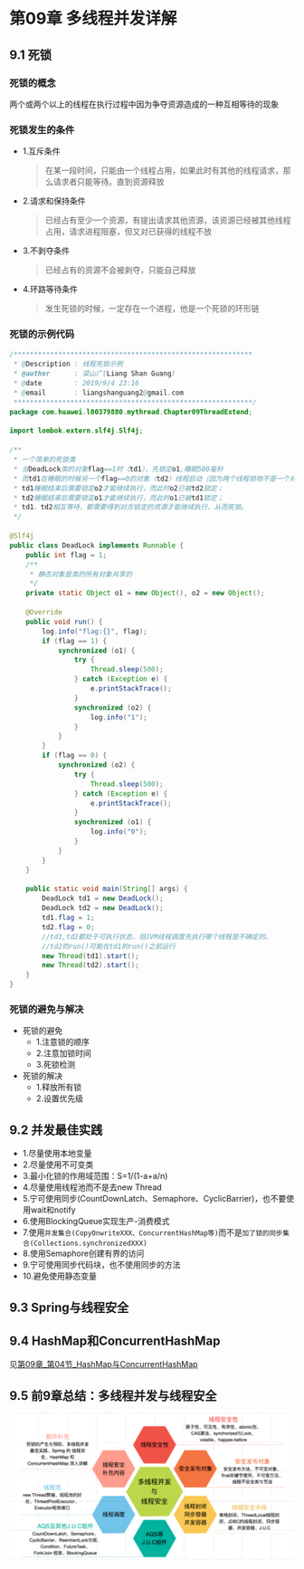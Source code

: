 # 第09章 多线程并发详解

## 9.1 死锁

### 死锁的概念

两个或两个以上的线程在执行过程中因为争夺资源造成的一种互相等待的现象

### 死锁发生的条件

+ 1.互斥条件
  > 在某一段时间，只能由一个线程占用，如果此时有其他的线程请求，那么请求者只能等待。直到资源释放
+ 2.请求和保持条件
  > 已经占有至少一个资源，有提出请求其他资源，该资源已经被其他线程占用，请求进程阻塞，但又对已获得的线程不放
+ 3.不剥夺条件 
  > 已经占有的资源不会被剥夺，只能自己释放
+ 4.环路等待条件
  > 发生死锁的时候，一定存在一个进程，他是一个死锁的环形链
  
### 死锁的示例代码

```java
/***********************************************************
 * @Description : 线程死锁示例
 * @author      : 梁山广(Liang Shan Guang)
 * @date        : 2019/9/4 23:16
 * @email       : liangshanguang2@gmail.com
 ***********************************************************/
package com.huawei.l00379880.mythread.Chapter09ThreadExtend;

import lombok.extern.slf4j.Slf4j;

/**
 * 一个简单的死锁类
 * 当DeadLock类的对象flag==1时（td1），先锁定o1,睡眠500毫秒
 * 而td1在睡眠的时候另一个flag==0的对象（td2）线程启动（因为两个线程锁地不是一个对象），先锁定o2,睡眠500毫秒
 * td1睡眠结束后需要锁定o2才能继续执行，而此时o2已被td2锁定；
 * td2睡眠结束后需要锁定o1才能继续执行，而此时o1已被td1锁定；
 * td1、td2相互等待，都需要得到对方锁定的资源才能继续执行，从而死锁。
 */

@Slf4j
public class DeadLock implements Runnable {
    public int flag = 1;
    /**
     * 静态对象是类的所有对象共享的
     */
    private static Object o1 = new Object(), o2 = new Object();

    @Override
    public void run() {
        log.info("flag:{}", flag);
        if (flag == 1) {
            synchronized (o1) {
                try {
                    Thread.sleep(500);
                } catch (Exception e) {
                    e.printStackTrace();
                }
                synchronized (o2) {
                    log.info("1");
                }
            }
        }
        if (flag == 0) {
            synchronized (o2) {
                try {
                    Thread.sleep(500);
                } catch (Exception e) {
                    e.printStackTrace();
                }
                synchronized (o1) {
                    log.info("0");
                }
            }
        }
    }

    public static void main(String[] args) {
        DeadLock td1 = new DeadLock();
        DeadLock td2 = new DeadLock();
        td1.flag = 1;
        td2.flag = 0;
        //td1,td2都处于可执行状态，但JVM线程调度先执行哪个线程是不确定的。
        //td2的run()可能在td1的run()之前运行
        new Thread(td1).start();
        new Thread(td2).start();
    }
}
```

### 死锁的避免与解决

+ 死锁的避免
  + 1.注意锁的顺序
  + 2.注意加锁时间
  + 3.死锁检测
+ 死锁的解决
  + 1.释放所有锁
  + 2.设置优先级

## 9.2 并发最佳实践

+ 1.尽量使用本地变量
+ 2.尽量使用不可变类
+ 3.最小化锁的作用域范围：S=1/(1-a+a/n)
+ 4.尽量使用线程池而不是去new Thread
+ 5.宁可使用同步(CountDownLatch、Semaphore、CyclicBarrier)，也不要使用wait和notify
+ 6.使用BlockingQueue实现生产-消费模式
+ 7.使用`并发集合(CopyOnwriteXXX、ConcurrentHashMap等)`而不是`加了锁的同步集合(Collections.synchronizedXXX)`
+ 8.使用Semaphore创建有界的访问
+ 9.宁可使用同步代码块，也不使用同步的方法
+ 10.避免使用静态变量

## 9.3 Spring与线程安全

## 9.4 HashMap和ConcurrentHashMap

见[第09章_第04节_HashMap与ConcurrentHashMap](第09章_第04节_HashMap与ConcurrentHashMap.md)

## 9.5 前9章总结：多线程并发与线程安全

![并发编程的线程安全处理](images/Chapter01Start/并发编程的线程安全处理.jpg)


